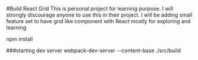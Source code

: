 #Build React Grid
This is personal project for learning purpose. I will strongly discourage anyone to use this in their project.
I will be adding small feature set to have grid like component with React mostly for exploring and learning

npm install

###starting dev server
webpack-dev-server --content-base ./src/build